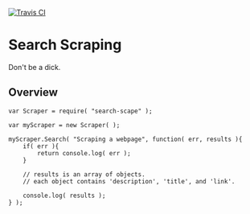 [![Travis CI](https://travis-ci.org/robertkeizer/search-scrape.svg?branch=master)](https://travis-ci.org/robertkeizer/search-scrape)

# Search Scraping

Don't be a dick. 


## Overview

```
var Scraper = require( "search-scape" );

var myScraper = new Scraper( );

myScraper.Search( "Scraping a webpage", function( err, results ){
	if( err ){
		return console.log( err );
	}

	// results is an array of objects.
	// each object contains 'description', 'title', and 'link'.

	console.log( results );
} );
```
